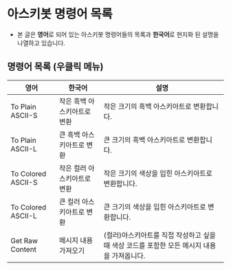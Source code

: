 # 아스키봇 명령어 목록
- 본 글은 **영어**로 되어 있는 아스키봇 명령어들의 목록과 **한국어**로 현지화 된 설명을 나열하고 있습니다.

## 명령어 목록 (우클릭 메뉴)
|영어|한국어|설명|
|-|-|-|
|To Plain ASCII-S|작은 흑백 아스키아트로 변환|작은 크기의 흑백 아스키아트로 변환합니다.|
|To Plain ASCII-L|큰 흑백 아스키아트로 변환|큰 크기의 흑백 아스키아트로 변환합니다.|
|To Colored ASCII-S|작은 컬러 아스키아트로 변환|작은 크기의 색상을 입힌 아스키아트로 변환합니다.|
|To Colored ASCII-L|큰 컬러 아스키아트로 변환|큰 크기의 색상을 입힌 아스키아트로 변환합니다.|
|Get Raw Content|메시지 내용 가져오기|(컬러)아스키아트를 직접 작성하고 싶을 때 색상 코드를 포함한 모든 메시지 내용을 가져옵니다.|
